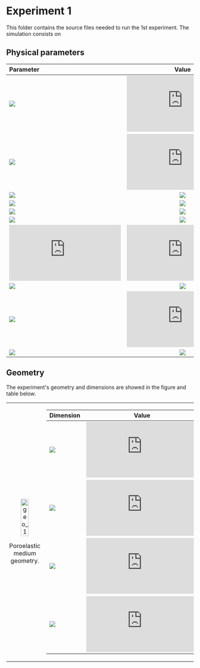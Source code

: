 # Experiment 1
This folder contains the source files needed to run the 1st experiment. The simulation consists on

## Physical parameters
| Parameter  | Value |
| :---       |    :----:   |
| ![](https://latex.codecogs.com/svg.latex?\rho_s~(\text{m}^{-3}))   | ![](https://latex.codecogs.com/svg.latex?2200)       |
| ![](https://latex.codecogs.com/svg.latex?\rho_f~(\text{m}^{-3}))   | ![](https://latex.codecogs.com/svg.latex?950)        |
| ![](https://latex.codecogs.com/svg.latex?K_s~(\text{m}^{-2}))      | ![](https://latex.codecogs.com/svg.latex?7.0\times&space;10^{9}) |
| ![](https://latex.codecogs.com/svg.latex?K_f~(\text{m}^{-2}))      | ![](https://latex.codecogs.com/svg.latex?2.0\times&space;10^{9}) |
| ![](https://latex.codecogs.com/svg.latex?K_b~(\text{m}^{-2}))      | ![](https://latex.codecogs.com/svg.latex?6.5\times&space;10^{9}) |
| ![](https://latex.codecogs.com/svg.latex?\mu_b~(\text{m}^{-2}))    | ![](https://latex.codecogs.com/svg.latex?3.0\times&space;10^{9}) |
| ![](https://latex.codecogs.com/svg.latex?T)                        | ![](https://latex.codecogs.com/svg.latex?2) |
| ![](https://latex.codecogs.com/svg.latex?\kappa~(\text{m}^{2}))    | ![](https://latex.codecogs.com/svg.latex?10^{-10}) |
| ![](https://latex.codecogs.com/svg.latex?\phi)                     | ![](https://latex.codecogs.com/svg.latex?0.2) |
| ![](https://latex.codecogs.com/svg.latex?\eta~(\text{N&space;s}^{-1}))   | ![](https://latex.codecogs.com/svg.latex?10^{-3}) |  

## Geometry
The experiment's geometry and dimensions are showed in the figure and table below.
<table>
<tr><td>

<p align="center">
  <img alt="geo_1" src="../figures/Experiment_1.png" width="50%">
  <p align="center">Poroelastic medium geometry.</p>
</p>

</td><td>

| Dimension  | Value |
| :---       |    :----:   |
| ![](https://latex.codecogs.com/svg.latex?L_{\text{X}}~(\text{m}))   | ![](https://latex.codecogs.com/svg.latex?600)       |
| ![](https://latex.codecogs.com/svg.latex?L_{\text{Y}}~(\text{m}))   | ![](https://latex.codecogs.com/svg.latex?600)       |
| ![](https://latex.codecogs.com/svg.latex?L_{\text{PML}}~(\text{m})) | ![](https://latex.codecogs.com/svg.latex?50)        |
| ![](https://latex.codecogs.com/svg.latex?b~(\text{m}))              | ![](https://latex.codecogs.com/svg.latex?1)         |

</td></tr> </table>
